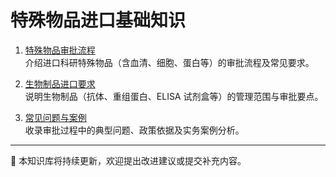 # 特殊物品进口基础知识

1. [特殊物品审批流程](./特殊物品基础知识.md)  
   介绍进口科研特殊物品（含血清、细胞、蛋白等）的审批流程及常见要求。

2. [生物制品进口要求](./Abcam合规要点记录.md)  
   说明生物制品（抗体、重组蛋白、ELISA 试剂盒等）的管理范围与审批要点。

3. [常见问题与案例](./Abcam——SOP.md)  
   收录审批过程中的典型问题、政策依据及实务案例分析。

---

📄 本知识库将持续更新，欢迎提出改进建议或提交补充内容。
